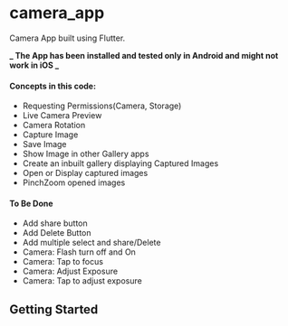 # camera_app

Camera App built using Flutter.

**_ The App has been installed and tested only in Android and might not work in iOS _**

#### Concepts in this code:

- Requesting Permissions(Camera, Storage)
- Live Camera Preview
- Camera Rotation
- Capture Image
- Save Image
- Show Image in other Gallery apps
- Create an inbuilt gallery displaying Captured Images
- Open or Display captured images
- PinchZoom opened images

#### To Be Done

- Add share button
- Add Delete Button
- Add multiple select and share/Delete
- Camera: Flash turn off and On
- Camera: Tap to focus
- Camera: Adjust Exposure
- Camera: Tap to adjust exposure

## Getting Started
